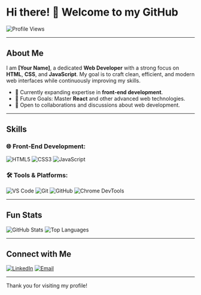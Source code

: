 # Hi there! 👋 Welcome to my GitHub

![Profile Views](https://komarev.com/ghpvc/?username=YOUR_USERNAME&color=blueviolet&style=flat-square)

---

## About Me

I am **[Your Name]**, a dedicated **Web Developer** with a strong focus on **HTML**, **CSS**, and **JavaScript**. My goal is to craft clean, efficient, and modern web interfaces while continuously improving my skills.

- 🌱 Currently expanding expertise in **front-end development**.
- 🎯 Future Goals: Master **React** and other advanced web technologies.
- 🤝 Open to collaborations and discussions about web development.

---

## Skills

### 🌐 Front-End Development:
![HTML5](https://img.shields.io/badge/HTML5-E34F26?style=for-the-badge&logo=html5&logoColor=white)
![CSS3](https://img.shields.io/badge/CSS3-1572B6?style=for-the-badge&logo=css3&logoColor=white)
![JavaScript](https://img.shields.io/badge/JavaScript-F7DF1E?style=for-the-badge&logo=javascript&logoColor=black)

### 🛠️ Tools & Platforms:
![VS Code](https://img.shields.io/badge/VS%20Code-0078D4?style=for-the-badge&logo=visual-studio-code&logoColor=white)
![Git](https://img.shields.io/badge/Git-F05032?style=for-the-badge&logo=git&logoColor=white)
![GitHub](https://img.shields.io/badge/GitHub-181717?style=for-the-badge&logo=github&logoColor=white)
![Chrome DevTools](https://img.shields.io/badge/Chrome_DevTools-4285F4?style=for-the-badge&logo=google-chrome&logoColor=white)

---

## Fun Stats

![GitHub Stats](https://github-readme-stats.vercel.app/api?username=YOUR_USERNAME&show_icons=true&theme=tokyonight)
![Top Languages](https://github-readme-stats.vercel.app/api/top-langs/?username=YOUR_USERNAME&layout=compact&theme=tokyonight)

---

## Connect with Me

[![LinkedIn](https://img.shields.io/badge/LinkedIn-0A66C2?style=for-the-badge&logo=linkedin&logoColor=white)](https://www.linkedin.com/in/YOUR_LINKEDIN/)
[![Email](https://img.shields.io/badge/Email-EA4335?style=for-the-badge&logo=gmail&logoColor=white)](mailto:YOUR_EMAIL@gmail.com)

---

Thank you for visiting my profile!
